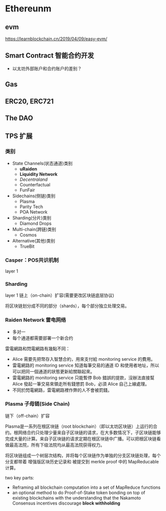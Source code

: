 # Ethereunm

## evm

https://learnblockchain.cn/2019/04/09/easy-evm/

## Smart Contract 智能合约开发
+ 以太坊外部账户和合约账户的差别？ 

## Gas

## ERC20, ERC721

## The DAO

## TPS 扩展

### 类别
+ State Channels(状态通道)类别
    * __uRaiden__
    * __Liquidity Network__
    * _Decentraland_
    * Counterfactual
    * FunFair
+ Sidechains(侧链)类别
    * Plasma
    * Parity Tech
    * POA Network
+ Sharding(分片)类别
    * Diamond Drops
+ Multi-chain(跨链)类别
    * Cosmos
+ Alternative(其他)类别
    * TrueBit


### Casper：POS共识机制

layer 1

### Sharding

layer 1 链上（on-chain）扩容(需要更改区块链底层协议)

将区块链划分成不同的部分（shards），每个部分独立处理交易。


### Raiden Network 雷电网络
+ 多对一
+ 每个通道都需要部署一个新合约

雷電網路和閃電網路有幾點不同：

+ Alice 需要先把幣存入智慧合約，用來支付給 monitoring service 的費用。
+ 雷電網路的 monitoring service 知道每筆交易的通道 ID 和使用者地址，所以可以把同一個通道的狀態更新給關聯起來。
+ 雷電網路的 monitoring service 只能暫停 Bob 錯誤的提款，沒辦法直接幫 Alice 發起一筆交易來領走所有錢懲罰 Bob，必須 Alice 自己上線處理。
+ 不同於閃電網路，雷電網路裡作弊的人不會被罰錢。

### Plasma 子母链(Side Chain)

链下（off-chain）扩容

Plasma是一系列在根区块链（root blockchain）（即以太坊区块链）上运行的合约。根网络合约只处理少量来自子区块链的请求，在大多数情况下，子区块链能够完成大量的计算。来自子区块链的请求定期在根区块链中广播。可以把根区块链看做最高法院，所有下级法院均从最高法院获得权力。

将区块链组成一个树层次结构，并将每个区块链作为单独的分支区块链处理，每个分支都带着 增强版区块历史记录和 被提交到 merkle proof 中的 MapReducable 计算。

two key parts:

+ Reframing all blockchain computation into a set of MapReduce functions
+ an optional method to do Proof-of-Stake token bonding on top of existing blockchains with the understanding that the Nakamoto Consensus incentives discourage __block withholding__
